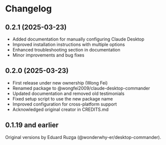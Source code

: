 # Changelog

## 0.2.1 (2025-03-23)

- Added documentation for manually configuring Claude Desktop
- Improved installation instructions with multiple options
- Enhanced troubleshooting section in documentation
- Minor improvements and bug fixes

## 0.2.0 (2025-03-23)

- First release under new ownership (Wong Fei)
- Renamed package to @wongfei2009/claude-desktop-commander
- Updated documentation and removed old testimonials
- Fixed setup script to use the new package name
- Improved configuration for cross-platform support
- Acknowledged original creator in CREDITS.md

## 0.1.19 and earlier

Original versions by Eduard Ruzga (@wonderwhy-er/desktop-commander).
